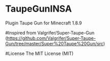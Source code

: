 # TaupeGunINSA
Plugin Taupe Gun for Minecraft 1.8.9

#Inspired from Valgrifer/Super-Taupe-Gun (https://github.com/Valgrifer/Super-Taupe-Gun/tree/master/Super%20Taupe%20Gun/src)

#License
The MIT License (MIT)
